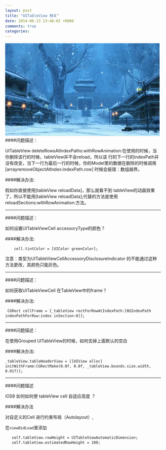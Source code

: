 ```yaml
---
layout: post
title: "UITableView 相关"
date: 2014-06-13 13:48:02 +0800
comments: true
categories: 
---
```


![](/images/4902731144446386506.jpg)
####问题描述：
  	
  	
 UITableView deleteRowsAtIndexPaths:withRowAnimation:在使用的时候，当你删除该行的时候，tableView并不会reload，所以该	行的下一行的indexPath并没有改变，当下一行为最后一行的时候，你的Model里的数据在删除的时候调用[arrayremoveObjectAtIndex:indexPath.row] 时候会报错：数组越界。
 	 
####解决办法:
 
假如你直接使用[tableView reloadData]，那么就看不到  tableView的动画效果了，所以不能用[tableView reloadData];代替的方法是使用 reloadSections:withRowAnimation:方法。
    
*** 
	

####问题描述：
  	
  	
如何设置UITableViewCell accessoryType的颜色？
  	
 	 
####解决办法:

```objc
	cell.tintColor = [UIColor greenColor];
```

注意：类型为UITableViewCellAccessoryDisclosureIndicator 的不能通过这种方法更改，其颜色只能灰色。

***

####问题描述：
  	
  	
如何获取UITableViewCell 在TableView中的frame？
  	
####解决办法:

```objc
 CGRect cellFrame = [_tableView rectForRowAtIndexPath:[NSIndexPath indexPathForRow:index inSection:0]];
```	
*** 

####问题描述：
  	
  	
在使用Grouped UITableView的时候，如何去掉上面默认的空白
  	

####解决办法:
```objc
_tableView.tableHeaderView = [[UIView alloc] initWithFrame:CGRectMake(0.0f, 0.0f, _tableView.bounds.size.width, 0.01f)];
```	


***

####问题描述

iOS8 如何如何使 tableView cell 自适应高度 ？

####解决办法

对自定义的Cell 进行约束布局（Autolayout）,

在`viewDidLoad`里添加

```objc
   self.tableView.rowHeight = UITableViewAutomaticDimension;
   self.tableView.estimatedRowHeight = 100;
```





